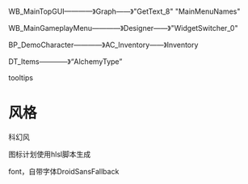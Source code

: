 WB_MainTopGUI————》Graph——》"GetText_8" "MainMenuNames"

WB_MainGameplayMenu————》Designer——》"WidgetSwitcher_0"

BP_DemoCharacter————》AC_Inventory——》Inventory

DT_Items————》“AlchemyType”


tooltips

# 风格

科幻风


图标计划使用hlsl脚本生成





























font，自带字体DroidSansFallback
